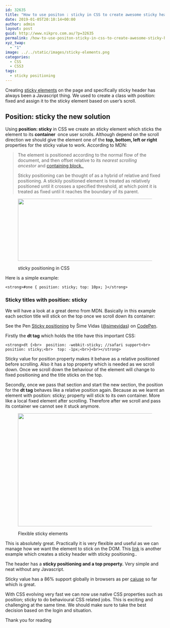 ```yaml
---
id: 32635
title: "How to use positon : sticky in CSS to create awesome sticky header and flexible sticky elements without Javascript"
date: 2019-01-05T20:10:14+00:00
author: admin
layout: post
guid: http://www.nikpro.com.au/?p=32635
permalink: /how-to-use-positon-sticky-in-css-to-create-awesome-sticky-header-and-flexible-sticky-elements-without-javascript/
xyz_twap:
  - "1"
image: ../../static/images/sticky-elements.png
categories:
  - CSS
  - CSS3
tags:
  - sticky positioning
---
```


Creating [sticky elements](http://www.nikpro.com.au/create-modern-sticky-footer-using-css-grid-and-flexbox-and-calc-function/) on the page and specifically sticky header has always been a Javascript thing. We used to create a class with position: fixed and assign it to the sticky element based on user&#8217;s scroll.

## Position: sticky the new solution

Using **position: sticky** in CSS we create an sticky element which sticks the element to its **container&nbsp;** once user scrolls. Although depend on the scroll direction we should give the element one of the **top, bottom, left or right** properties for the sticky value to work. According to MDN:

<blockquote class="wp-block-quote">
  <p>
    The element is positioned according to the normal flow of the document, and then offset relative to its<em>&nbsp;nearest scrolling ancestor</em>&nbsp;and&nbsp;<a href="https://developer.mozilla.org/en-US/docs/Web/CSS/All_About_The_Containing_Block" target="_blank" rel="noreferrer noopener" aria-label="containing block.&nbsp; (opens in a new tab)">containing block.&nbsp;</a>
  </p>
  
  <p>
    Sticky positioning can be thought of as a hybrid of relative and fixed positioning. A stickily positioned element is treated as relatively positioned until it crosses a specified threshold, at which point it is treated as fixed until it reaches the boundary of its parent.&nbsp;
  </p>
</blockquote><figure class="wp-block-image is-resized">

<img src="http://www.nikpro.com.austickr.png" alt="" class="wp-image-32636" width="594" height="197" srcset="http://testgatsby.localstickr.png 389w, http://testgatsby.localstickr-300x99.png 300w" sizes="(max-width: 594px) 100vw, 594px" /> <figcaption>sticky positioning in CSS</figcaption></figure>

Here is a simple example:

<pre class="wp-block-preformatted"><code>&lt;strong>#one { position: sticky; top: 10px; }&lt;/strong></code></pre>

### Sticky titles with position: sticky

We will have a look at a great demo from MDN. Basically in this example each section title will stick on the top once we scroll down its container:

<p data-height="500" data-theme-id="0" data-slug-hash="JbdJRZ" data-default-tab="html,result" data-user="simevidas" data-pen-title="Sticky positioning" class="codepen">
  See the Pen <a href="https://codepen.io/simevidas/pen/JbdJRZ/">Sticky positioning</a> by Šime Vidas (<a href="https://codepen.io/simevidas">@simevidas</a>) on <a href="https://codepen.io">CodePen</a>.
</p>

Firstly the **dt tag** which holds the title have this important CSS:

<pre class="wp-block-preformatted"><code>&lt;strong>dt {&lt;br>  position: -webkit-sticky; //safari support&lt;br>  position: sticky;&lt;br>  top: -1px;&lt;br>}&lt;br>&lt;/strong></code></pre>

Sticky value for position property makes it behave as a relative positioned before scrolling. Also it has a top property which is needed as we scroll down. Once we scroll down the behaviour of the element will change to fixed positioning and the title sticks on the top.

Secondly, once we pass that section and start the new section, the position for the **dt tag** behaves like a relative position again. Because as we learnt an element with position: sticky; property will stick to its own container. More like a local fixed element after scrolling. Therefore after we scroll and pass its container we cannot see it stuck anymore. <figure class="wp-block-image is-resized">

<img src="http://www.nikpro.com.austicky-creative-way.png" alt="" class="wp-image-32638" width="597" height="358" /> <figcaption>Flexible sticky elements</figcaption></figure>

This is absolutely great. Practically it is very flexible and useful as we can manage how we want the element to stick on the DOM. This <a rel="noreferrer noopener" aria-label="link (opens in a new tab)" href="https://www.w3schools.com/howto/tryit.asp?filename=tryhow_css_sticky_element" target="_blank">link</a> is another example which creates a sticky header with sticky positioning..

The header has a **sticky positioning and a top property.** Very simple and neat without any Javascript.

Sticky value has a 86% support globally in browsers as per <a href="https://caniuse.com/#feat=css-sticky" target="_blank" rel="noreferrer noopener" aria-label="caiuse (opens in a new tab)">caiuse</a> so far which is great.

With CSS evolving very fast we can now use native CSS properties such as position; sticky to do behavioural CSS related jobs. This is exciting and challenging at the same time. We should make sure to take the best decision based on the login and situation.

Thank you for reading
